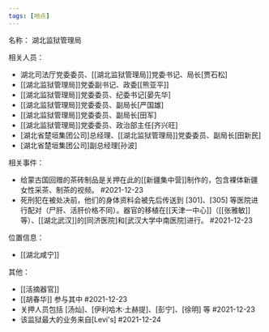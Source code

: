 ```yaml
---
tags: [地点]
---
```


名称：
湖北监狱管理局

相关人员：
- 湖北司法厅党委委员、[[湖北监狱管理局]]党委书记、局长[贾石松]
- [[湖北监狱管理局]]党委副书记、政委[[熊亚平]]
- [[湖北监狱管理局]]党委委员、纪委书记[晏先华]
- [[湖北监狱管理局]]党委委员、副局长[严国雄]
- [[湖北监狱管理局]]党委委员、副局长[田军]
- [[湖北监狱管理局]]党委委员、政治部主任[齐兴旺]
- [湖北省楚垣集团公司]总经理、[[湖北监狱管理局]]党委委员、副局长[田新民]
- [湖北省楚垣集团公司]副总经理[孙波]

相关事件：
- 给蒙古国回赠的茶砖制品是关押在此的[[新疆集中营]]制作的，包含裸体新疆女性采茶、制茶的视频。 #2021-12-23
- 死刑犯在被处决前，他们的身体资料会被先后传送到 [301]、[305] 等医院进行配对（尸肝、活肝价格不同）。器官的移植在[[天津一中心]]（[[张雅敏]]等）、[[湖北武汉]]的[同济医院]和[武汉大学中南医院]进行。 #2021-12-23 

位置信息：
- [[湖北咸宁]]

其他：
- [[活摘器官]]
- [[胡春华]] 参与其中 #2021-12-23 
- 关押人员包括 [汤灿]、[伊利哈木·土赫提]、[彭宁]、[徐明] 等 #2021-12-23 
- 该监狱最大的业务来自[Levi's] #2021-12-24 
